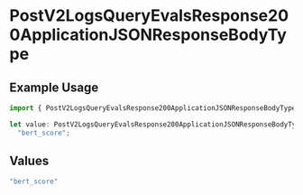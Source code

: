 # PostV2LogsQueryEvalsResponse200ApplicationJSONResponseBodyType

## Example Usage

```typescript
import { PostV2LogsQueryEvalsResponse200ApplicationJSONResponseBodyType } from "orq-poc-typescript-multi-env-version/models/operations";

let value: PostV2LogsQueryEvalsResponse200ApplicationJSONResponseBodyType =
  "bert_score";
```

## Values

```typescript
"bert_score"
```